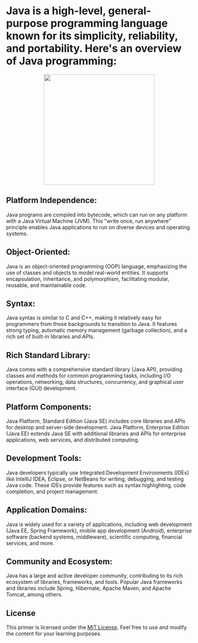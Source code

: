 # Java is a high-level, general-purpose programming language known for its simplicity, reliability, and portability. Here's an overview of Java programming:

<div id="header" align="center">
  <img src="https://media.giphy.com/media/v1.Y2lkPTc5MGI3NjExdzMyaWUyaWI4NTc3OGoxYnExd2dmdGZnaHl3cmR0NXMwOGplenltbCZlcD12MV9pbnRlcm5hbF9naWZfYnlfaWQmY3Q9Zw/3Z1fKb6plPLM3hMbLs/giphy.gif" width = "300"/>
</div>


## Platform Independence: 
Java programs are compiled into bytecode, which can run on any platform with a Java Virtual Machine (JVM). This "write once, run anywhere" principle enables Java applications to run on diverse devices and operating systems.
## Object-Oriented: 
Java is an object-oriented programming (OOP) language, emphasizing the use of classes and objects to model real-world entities. It supports encapsulation, inheritance, and polymorphism, facilitating modular, reusable, and maintainable code.

## Syntax: 
Java syntax is similar to C and C++, making it relatively easy for programmers from those backgrounds to transition to Java. It features strong typing, automatic memory management (garbage collection), and a rich set of built-in libraries and APIs.

## Rich Standard Library:
Java comes with a comprehensive standard library (Java API), providing classes and methods for common programming tasks, including I/O operations, networking, data structures, concurrency, and graphical user interface (GUI) development.

## Platform Components: 
Java Platform, Standard Edition (Java SE) includes core libraries and APIs for desktop and server-side development. Java Platform, Enterprise Edition (Java EE) extends Java SE with additional libraries and APIs for enterprise applications, web services, and distributed computing.

## Development Tools:
Java developers typically use Integrated Development Environments (IDEs) like IntelliJ IDEA, Eclipse, or NetBeans for writing, debugging, and testing Java code. These IDEs provide features such as syntax highlighting, code completion, and project management.

## Application Domains: 
Java is widely used for a variety of applications, including web development (Java EE, Spring Framework), mobile app development (Android), enterprise software (backend systems, middleware), scientific computing, financial services, and more.

## Community and Ecosystem:
Java has a large and active developer community, contributing to its rich ecosystem of libraries, frameworks, and tools. Popular Java frameworks and libraries include Spring, Hibernate, Apache Maven, and Apache Tomcat, among others.

## License

This primer is licensed under the [MIT License](LICENSE.md). Feel free to use and modify the content for your learning purposes.


